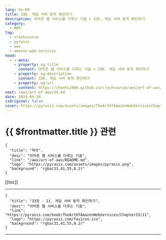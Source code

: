 ```yaml
---
lang: ko-KR
title: 33K. 게임 서버 동작 확인하기
description: 아마존 웹 서비스를 다루는 기술 > 33K. 게임 서버 동작 확인하기
category:
  - AWS
tag: 
  - crashcourse
  - pyrasis
  - aws 
  - amazon-web-services
head:
  - - meta:
    - property: og:title
      content: 아마존 웹 서비스를 다루는 기술 > 33K. 게임 서버 동작 확인하기
    - property: og:description
      content: 33K. 게임 서버 동작 확인하기
    - property: og:url
      content: https://chanhi2000.github.io/crashcourse/aws/art-of-aws/33K.html
next: /aws/art-of-aws/34.md
date: 2014-09-30
isOriginal: false
cover: https://pyrasis.com/assets/images/TheArtOfAmazonWebServicesChapter33/16_.png
---
```


# {{ $frontmatter.title }} 관련

```component VPCard
{
  "title": "목차",
  "desc": "아마존 웹 서비스를 다루는 기술",
  "link": "/aws/art-of-aws/README.md",
  "logo": "https://pyrasis.com/assets/images/pyrasis.png",
  "background": "rgba(31,41,55,0.2)"
}
```

[[toc]]

---

```component VPCard
{
  "title": "33장 - 11. 게임 서버 동작 확인하기",
  "desc": "아마존 웹 서비스를 다루는 기술",
  "link": "https://pyrasis.com/book/TheArtOfAmazonWebServices/Chapter33/11",
  "logo": "https://pyrasis.com/favicon.ico",
  "background": "rgba(31,41,55,0.2)"
}
```

<!-- TODO: 작성 -->

---

<TagLinks />